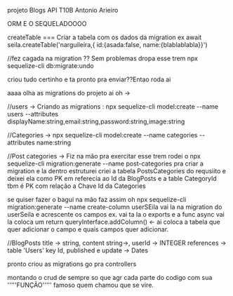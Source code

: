 
projeto Blogs API T10B Antonio Arieiro

ORM E O SEQUELADOOOO

createTable === Criar a tabela com os dados da migration ex await seila.createTable('narguileira,{ id:{asada:false, name:{blablablabla}}')


//fez cagada na migration ?? Sem problemas dropa esse trem
npx sequelize-cli db:migrate:undo

criou tudo certinho e ta pronto pra enviar??Entao roda ai
 

aaaa olha as migrations do projeto ai oh ->

//users ->
Criando as migrations :  npx sequelize-cli model:create --name users --attributes displayName:string,email:string,password:string,image:string  

//Categories ->
npx  sequelize-cli model:create --name categories --attributes name:string

//Post categories  ->
Fiz na mão pra exercitar esse trem rodei o 
npx sequelize-cli migration:generate --name post-categories pra criar a migration e la dentro estruturei
criei a tabela PostsCategories do requsiito e deixei ela como PK em referecia ao Id da BlogPosts e a table CategoryId tbm é PK com relação a Chave Id da Categories

se quiser fazer o bagui na mão faz assim oh
npx sequelize-cli migration:generate --name create-column userSEila
vai la na migration do userSeila e acrescente os campos ex. vai ta la o exports e a func async vai la coloca um return queryInterface.addColumn() <- ai coloca a tabela que quer adicionar o campo e quais campos quer adicionar.

//BlogPosts
title -> string, content string->, userId -> INTEGER references -> table 'Users' key Id, published e update -> Dates

pronto criou as migrations go pra controllers

montando o crud de sempre so que agr cada parte do codigo com sua '''''FUNÇÃO''''' famoso quem chamou que se vire.
